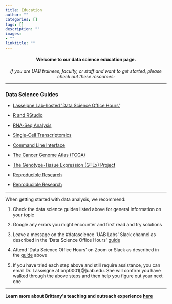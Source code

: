 ```yaml
---
title: Education
author: ""
categories: []
tags: []
description: ""
images:
- ""
linktitle: ""
---
```


#### <p style="text-align:center;">Welcome to our data science education page.</p>

_<p style="text-align:center;">If you are UAB trainees, faculty, or staff and want to get started, please check out these resources:</p>_

---
### Data Science Guides
<ul>
<li><p><a href="https://docs.google.com/document/d/174JsfrSy2XVpeCmQtDJKOXHMqT3XzyEHrN5qXWFPiJs/edit?usp=sharing" target="_blank">Lasseigne Lab-hosted 'Data Science Office Hours'</a><p></li>
<li><p><a href="/education_resources/rmasterguide.html" target="_blank">R and RStudio</a></p></li>
<li><p><a href="/education_resources/rnaseqguide.html" target="_blank">RNA-Seq Analysis</a></p></li>
<li><p><a href="/education_resources/singlecellguide.html" target="_blank">Single-Cell Transcriptomics</a></p></li>
<li><p><a href="/education_resources/commandlineguide.html" target="_blank">Command Line Interface</a></p></li>
<li><p><a href="/education_resources/tcgaguide.html" target="_blank">The Cancer Genome Atlas (TCGA)</a></p></li>
<li><p><a href="/education_resources/gtexguide.html" target="_blank">The Genotype-Tissue Expression (GTEx) Project</a></p></li>
<li><p><a href="/education_resources/reproducibleresearchguide.html" target="_blank">Reproducible Research</a></p></li>
<li><p><a href="/education_resources/reproducibleresearchguide.html" target="_blank">Reproducible Research</a></p></li>
</ul>

---

When getting started with data analysis, we recommend:
<ol>
<li><p>Check the data science guides listed above for general information on your topic</p></li>
<li><p>Google any errors you might encounter and first read and try solutions</p></li>
<li><p>Leave a message on the #datascience 'UAB Labs' Slack channel as described in the 'Data Science Office Hours' <a href="https://docs.google.com/document/d/174JsfrSy2XVpeCmQtDJKOXHMqT3XzyEHrN5qXWFPiJs/edit?usp=sharing" target="_blank">guide</a></p></li>
<li><p>Attend 'Data Science Office Hours' on Zoom or Slack as described in the <a href="https://docs.google.com/document/d/174JsfrSy2XVpeCmQtDJKOXHMqT3XzyEHrN5qXWFPiJs/edit?usp=sharing" target="_blank">guide</a> above</p></li>
<li><p>If you have tried each step above and still require assistance, you can email Dr. Lasseigne at bnp0001[@]uab.edu. She will confirm you have walked through the above steps and then help you figure out your next one</p></li>
</ol>

---

**Learn more about Brittany's teaching and outreach experience <a href="/brittany-education/index.html">here</a>**
